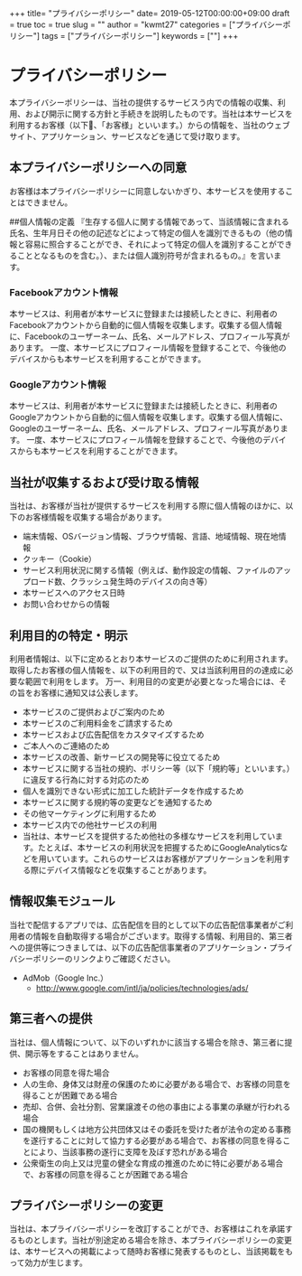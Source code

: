 +++
title= "プライバシーポリシー"
date= 2019-05-12T00:00:00+09:00
draft = true
toc = true
slug = ""
author = "kwmt27"
categories = ["プライバシーポリシー"]
tags = ["プライバシーポリシー"]
keywords = [""]
+++

<!--more-->


# プライバシーポリシー
本プライバシーポリシーは、当社の提供するサービスう内での情報の収集、利用、および開示に関する方針と手続きを説明したものです。当社は本サービスを利用するお客様（以下、「お客様」といいます。）からの情報を、当社のウェブサイト、アプリケーション、サービスなどを通じて受け取ります。

## 本プライバシーポリシーへの同意
お客様は本プライバシーポリシーに同意しないかぎり、本サービスを使用することはできません。

##個人情報の定義
『生存する個人に関する情報であって、当該情報に含まれる氏名、生年月日その他の記述などによって特定の個人を識別できるもの（他の情報と容易に照合することができ、それによって特定の個人を識別することができることとなるものを含む。）、または個人識別符号が含まれるもの。』を言います。

### Facebookアカウント情報
本サービスは、利用者が本サービスに登録または接続したときに、利用者のFacebookアカウントから自動的に個人情報を収集します。収集する個人情報に、Facebookのユーザーネーム、氏名、メールアドレス、プロフィール写真があります。 一度、本サービスにプロフィール情報を登録することで、今後他のデバイスからも本サービスを利用することができます。

### Googleアカウント情報
本サービスは、利用者が本サービスに登録または接続したときに、利用者のGoogleアカウントから自動的に個人情報を収集します。収集する個人情報に、Googleのユーザーネーム、氏名、メールアドレス、プロフィール写真があります。 一度、本サービスにプロフィール情報を登録することで、今後他のデバイスからも本サービスを利用することができます。

## 当社が収集するおよび受け取る情報
当社は、お客様が当社が提供するサービスを利用する際に個人情報のほかに、以下のお客様情報を収集する場合があります。
- 端末情報、OSバージョン情報、ブラウザ情報、言語、地域情報、現在地情報
- クッキー（Cookie）
- サービス利用状況に関する情報（例えば、動作設定の情報、ファイルのアップロード数、クラッシュ発生時のデバイスの向き等）
- 本サービスへのアクセス日時
- お問い合わせからの情報

## 利用目的の特定・明示
利用者情報は、以下に定めるとおり本サービスのご提供のために利用されます。 取得したお客様の個人情報を、以下の利用目的で、又は当該利用目的の達成に必要な範囲で利用をします。 万一、利用目的の変更が必要となった場合には、その旨をお客様に通知又は公表します。

- 本サービスのご提供およびご案内のため
- 本サービスのご利用料金をご請求するため
- 本サービスおよび広告配信をカスタマイズするため
- ご本人へのご連絡のため
- 本サービスの改善、新サービスの開発等に役立てるため
- 本サービスに関する当社の規約、ポリシー等（以下「規約等」といいます。）に違反する行為に対する対応のため
- 個人を識別できない形式に加工した統計データを作成するため
- 本サービスに関する規約等の変更などを通知するため
- その他マーケティングに利用するため
- 本サービス内での他社サービスの利用
- 当社は、本サービスを提供するため他社の多様なサービスを利用しています。たとえば、本サービスの利用状況を把握するためにGoogleAnalyticsなどを用いています。これらのサービスはお客様がアプリケーションを利用する際にデバイス情報などを収集することがあります。

## 情報収集モジュール
当社で配信するアプリでは、広告配信を目的として以下の広告配信事業者がご利用者の情報を自動取得する場合がございます。取得する情報、利用目的、第三者への提供等につきましては、以下の広告配信事業者のアプリケーション・プライバシーポリシーのリンクよりご確認ください。

- AdMob（Google Inc.）
    - http://www.google.com/intl/ja/policies/technologies/ads/

## 第三者への提供
当社は、個人情報について、以下のいずれかに該当する場合を除き、第三者に提供、開示等をすることはありません。

- お客様の同意を得た場合
- 人の生命、身体又は財産の保護のために必要がある場合で、お客様の同意を得ることが困難である場合
- 売却、合併、会社分割、営業譲渡その他の事由による事業の承継が行われる場合
- 国の機関もしくは地方公共団体又はその委託を受けた者が法令の定める事務を遂行することに対して協力する必要がある場合で、お客様の同意を得ることにより、当該事務の遂行に支障を及ぼす恐れがある場合
- 公衆衛生の向上又は児童の健全な育成の推進のために特に必要がある場合で、お客様の同意を得ることが困難である場合

## プライバシーポリシーの変更
当社は、本プライバシーポリシーを改訂することができ、お客様はこれを承諾するものとします。当社が別途定める場合を除き、本プライバシーポリシーの変更は、本サービスへの掲載によって随時お客様に発表するものとし、当該掲載をもって効力が生じます。

